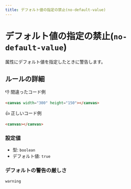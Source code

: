 ```yaml
---
title: デフォルト値の指定の禁止(no-default-value)
---
```


# デフォルト値の指定の禁止(`no-default-value`)

属性にデフォルト値を指定したときに警告します。

## ルールの詳細

👎 間違ったコード例

```html
<canvas width="300" height="150"></canvas>
```

👍 正しいコード例

```html
<canvas></canvas>
```

### 設定値

- 型: `boolean`
- デフォルト値: `true`

### デフォルトの警告の厳しさ

`warning`
